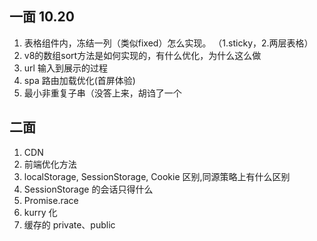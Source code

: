 ## 一面 10.20
1. 表格组件内，冻结一列（类似fixed）怎么实现。 （1.sticky，2.两层表格）
2. v8的数组sort方法是如何实现的，有什么优化，为什么这么做
3. url 输入到展示的过程
4. spa 路由加载优化(首屏体验)
5. 最小非重复子串（没答上来，胡诌了一个

## 二面
1. CDN
2. 前端优化方法
3. localStorage, SessionStorage, Cookie 区别,同源策略上有什么区别
4. SessionStorage 的会话只得什么
5. Promise.race
6. kurry 化
7. 缓存的 private、public